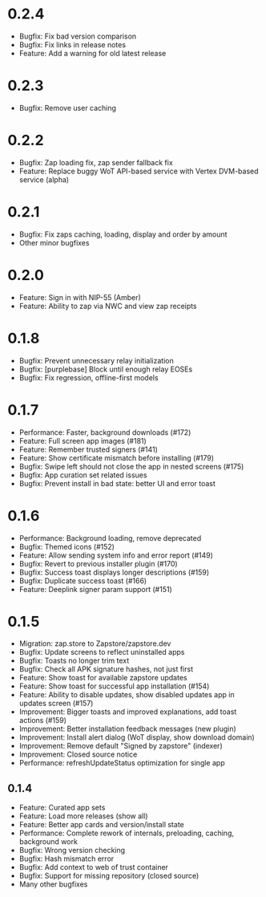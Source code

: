 # 0.2.4

  - Bugfix: Fix bad version comparison
  - Bugfix: Fix links in release notes
  - Feature: Add a warning for old latest release

# 0.2.3

  - Bugfix: Remove user caching

# 0.2.2

  - Bugfix: Zap loading fix, zap sender fallback fix
  - Feature: Replace buggy WoT API-based service with Vertex DVM-based service (alpha)

# 0.2.1

  - Bugfix: Fix zaps caching, loading, display and order by amount
  - Other minor bugfixes

# 0.2.0

  - Feature: Sign in with NIP-55 (Amber)
  - Feature: Ability to zap via NWC and view zap receipts

# 0.1.8

  - Bugfix: Prevent unnecessary relay initialization
  - Bugfix: [purplebase] Block until enough relay EOSEs
  - Bugfix: Fix regression, offline-first models

# 0.1.7

  - Performance: Faster, background downloads (#172)
  - Feature: Full screen app images (#181)
  - Feature: Remember trusted signers (#141)
  - Feature: Show certificate mismatch before installing (#179)
  - Bugfix: Swipe left should not close the app in nested screens (#175)
  - Bugfix: App curation set related issues
  - Bugfix: Prevent install in bad state: better UI and error toast

# 0.1.6
  
  - Performance: Background loading, remove deprecated
  - Bugfix: Themed icons (#152)
  - Feature: Allow sending system info and error report (#149)
  - Bugfix: Revert to previous installer plugin (#170)
  - Bugfix: Success toast displays longer descriptions (#159)
  - Bugfix: Duplicate success toast (#166)
  - Feature: Deeplink signer param support (#151)

# 0.1.5

  - Migration: zap.store to Zapstore/zapstore.dev
  - Bugfix: Update screens to reflect uninstalled apps
  - Bugfix: Toasts no longer trim text
  - Bugfix: Check all APK signature hashes, not just first
  - Feature: Show toast for available zapstore updates
  - Feature: Show toast for successful app installation (#154)
  - Feature: Ability to disable updates, show disabled updates app in updates screen (#157)
  - Improvement: Bigger toasts and improved explanations, add toast actions (#159)
  - Improvement: Better installation feedback messages (new plugin)
  - Improvement: Install alert dialog (WoT display, show download domain)
  - Improvement: Remove default "Signed by zapstore" (indexer)
  - Improvement: Closed source notice
  - Performance: refreshUpdateStatus optimization for single app

## 0.1.4

  - Feature: Curated app sets
  - Feature: Load more releases (show all)
  - Feature: Better app cards and version/install state
  - Performance: Complete rework of internals, preloading, caching, background work
  - Bugfix: Wrong version checking
  - Bugfix: Hash mismatch error
  - Bugfix: Add context to web of trust container
  - Bugfix: Support for missing repository (closed source)
  - Many other bugfixes